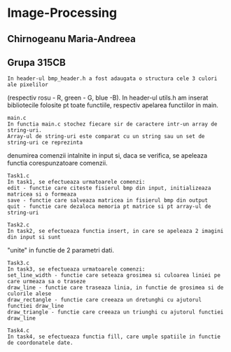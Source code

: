 # Image-Processing

## Chirnogeanu Maria-Andreea
## Grupa 315CB

    In header-ul bmp_header.h a fost adaugata o structura cele 3 culori ale pixelilor
(respectiv rosu - R, green - G, blue -B).
    In header-ul utils.h am inserat bibliotecile folosite pt toate functiile,
respectiv apelarea functiilor in main.

    main.c
    In functia main.c stochez fiecare sir de caractere intr-un array de string-uri.
    Array-ul de string-uri este comparat cu un string sau un set de string-uri ce reprezinta 
denumirea comenzii intalnite in input si, daca se verifica, se apeleaza functia corespunzatoare
comenzii.

    Task1.c
    In task1, se efectueaza urmatoarele comenzi:
    edit - functie care citeste fisierul bmp din input, initializeaza matricea si o formeaza
    save - functie care salveaza matricea in fisierul bmp din output
    quit - functie care dezaloca memoria pt matrice si pt array-ul de string-uri

    Task2.c
    In task2, se efectueaza functia insert, in care se apeleaza 2 imagini din input si sunt
"unite" in functie de 2 parametri dati.

    Task3.c
    In task3, se efectueaza urmatoarele comenzi:
    set_line_width - functie care seteaza grosimea si culoarea liniei pe care urmeaza sa o traseze
    draw_line - functie care traseaza linia, in functie de grosimea si de culorile alese
    draw_rectangle - functie care creeaza un dretunghi cu ajutorul functiei draw_line
    draw_triangle - functie care creeaza un triunghi cu ajutorul functiei draw_line

    Task4.c
    In task4, se efectueaza functia fill, care umple spatiile in functie de coordonatele date.
